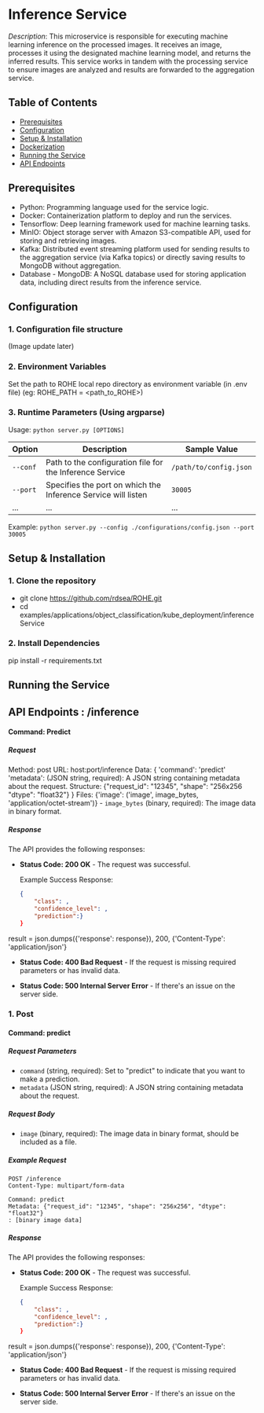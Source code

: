 # Inference Service

_Description_: This microservice is responsible for executing machine learning inference on the processed images. It receives an image, processes it using the designated machine learning model, and returns the inferred results. This service works in tandem with the processing service to ensure images are analyzed and results are forwarded to the aggregation service.

## Table of Contents
- [Prerequisites](#prerequisites)
- [Configuration](#configuration)
- [Setup & Installation](#setup--installation)
- [Dockerization](#dockerization)
- [Running the Service](#running-the-service)
- [API Endpoints](#api-endpoints)


## Prerequisites
- Python: Programming language used for the service logic.
- Docker: Containerization platform to deploy and run the services.
- Tensorflow: Deep learning framework used for machine learning tasks.
- MinIO: Object storage server with Amazon S3-compatible API, used for storing and retrieving images.
- Kafka: Distributed event streaming platform used for sending results to the aggregation service (via Kafka topics) or directly saving results to MongoDB without aggregation.
- Database - MongoDB: A NoSQL database used for storing application data, including direct results from the inference service.

## Configuration
### 1. Configuration file structure
(Image update later)

### 2. Environment Variables
Set the path to ROHE local repo directory as environment variable (in .env file) (eg: ROHE_PATH = <path_to_ROHE>)

### 3. Runtime Parameters (Using argparse)

Usage: `python server.py [OPTIONS]`

| Option            | Description                                                      | Sample Value             |
|-------------------|------------------------------------------------------------------|--------------------------|
| `--conf`          | Path to the configuration file for the Inference Service         | `/path/to/config.json`   |
| `--port`          | Specifies the port on which the Inference Service will listen    | `30005`                   |
| ...               | ...                                                              | ...                      |

Example:
`python server.py --config ./configurations/config.json --port 30005`


## Setup & Installation
### 1. Clone the repository
- git clone https://github.com/rdsea/ROHE.git
- cd examples/applications/object_classification/kube_deployment/inferenceService

### 2. Install Dependencies
pip install -r requirements.txt

## Running the Service


## API Endpoints : /inference
#### Command: Predict
##### Request
Method: post
URL: host:port/inference
Data:
{
    'command': 'predict'
    'metadata': (JSON string, required): A JSON string containing metadata about the request. Structure: {"request_id": "12345", "shape": "256x256 "dtype": "float32"}
} 
Files:
    {'image': ('image', image_bytes, 'application/octet-stream')}
    - `image_bytes` (binary, required): The image data in binary format.

##### Response

The API provides the following responses:

- **Status Code: 200 OK** - The request was successful.

    Example Success Response:

    ```json
    {
        "class": , 
        "confidence_level": , 
        "prediction":}
    }
    ```

result = json.dumps({'response': response}), 200, {'Content-Type': 'application/json'}


- **Status Code: 400 Bad Request** - If the request is missing required parameters or has invalid data.

- **Status Code: 500 Internal Server Error** - If there's an issue on the server side.

### 1. Post

#### Command: predict
##### Request Parameters

- `command` (string, required): Set to "predict" to indicate that you want to make a prediction.
- `metadata` (JSON string, required): A JSON string containing metadata about the request.

##### Request Body

- `image` (binary, required): The image data in binary format, should be included as a file.

##### Example Request

```http
POST /inference
Content-Type: multipart/form-data

Command: predict
Metadata: {"request_id": "12345", "shape": "256x256", "dtype": "float32"}
: [binary image data]

```

##### Response

The API provides the following responses:

- **Status Code: 200 OK** - The request was successful.

    Example Success Response:

    ```json
    {
        "class": , 
        "confidence_level": , 
        "prediction":}
    }
    ```

result = json.dumps({'response': response}), 200, {'Content-Type': 'application/json'}


- **Status Code: 400 Bad Request** - If the request is missing required parameters or has invalid data.

- **Status Code: 500 Internal Server Error** - If there's an issue on the server side.